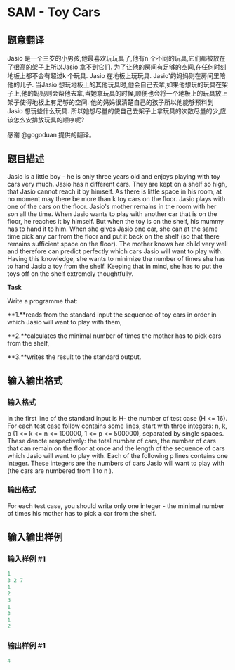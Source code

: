 # SAM - Toy Cars

## 题意翻译

Jasio 是一个三岁的小男孩,他最喜欢玩玩具了,他有n 个不同的玩具,它们都被放在了很高的架子上所以Jasio 拿不到它们. 为了让他的房间有足够的空间,在任何时刻地板上都不会有超过k 个玩具. Jasio 在地板上玩玩具. Jasio'的妈妈则在房间里陪他的儿子. 当Jasio 想玩地板上的其他玩具时,他会自己去拿,如果他想玩的玩具在架子上,他的妈妈则会帮他去拿,当她拿玩具的时候,顺便也会将一个地板上的玩具放上架子使得地板上有足够的空间. 他的妈妈很清楚自己的孩子所以他能够预料到Jasio 想玩些什么玩具. 所以她想尽量的使自己去架子上拿玩具的次数尽量的少,应该怎么安排放玩具的顺序呢?

感谢 @gogoduan 提供的翻译。

## 题目描述

 Jasio is a little boy - he is only three years old and enjoys playing with toy cars very much. Jasio has n different cars. They are kept on a shelf so high, that Jasio cannot reach it by himself. As there is little space in his room, at no moment may there be more than k toy cars on the floor. Jasio plays with one of the cars on the floor. Jasio's mother remains in the room with her son all the time. When Jasio wants to play with another car that is on the floor, he reaches it by himself. But when the toy is on the shelf, his mummy has to hand it to him. When she gives Jasio one car, she can at the same time pick any car from the floor and put it back on the shelf (so that there remains sufficient space on the floor). The mother knows her child very well and therefore can predict perfectly which cars Jasio will want to play with. Having this knowledge, she wants to minimize the number of times she has to hand Jasio a toy from the shelf. Keeping that in mind, she has to put the toys off on the shelf extremely thoughtfully.

**Task**

Write a programme that:

**1.**reads from the standard input the sequence of toy cars in order in which Jasio will want to play with them,

**2.**calculates the minimal number of times the mother has to pick cars from the shelf,

**3.**writes the result to the standard output.

## 输入输出格式

### 输入格式

 In the first line of the standard input is H- the number of test case (H <= 16). For each test case follow contains some lines, start with three integers: n, k, p (1 <= k <= n <= 100000, 1 <= p <= 500000), separated by single spaces. These denote respectively: the total number of cars, the number of cars that can remain on the floor at once and the length of the sequence of cars which Jasio will want to play with. Each of the following p lines contains one integer. These integers are the numbers of cars Jasio will want to play with (the cars are numbered from 1 to n ).

### 输出格式

 For each test case, you should write only one integer - the minimal number of times his mother has to pick a car from the shelf.

## 输入输出样例

### 输入样例 #1

```cpp
1
3 2 7
1
2
3
1
3
1
2
```


### 输出样例 #1

```cpp
4
```


